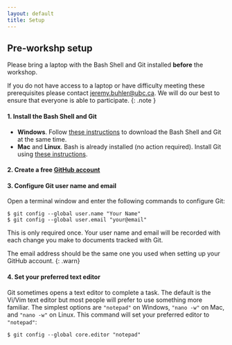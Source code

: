 ```yaml
---
layout: default
title: Setup
---
```


## Pre-workshp setup 
Please bring a laptop with the Bash Shell and Git installed **before** the workshop.

If you do not have access to a laptop or have difficulty meeting these prerequisites please contact jeremy.buhler@ubc.ca.  We will do our best to ensure that everyone is able to participate.
{: .note }

#### 1. Install the Bash Shell and Git
  - **Windows**. Follow [these instructions](https://carpentries.github.io/workshop-template/#shell) to download the Bash Shell and Git at the same time.
  - **Mac** and **Linux**. Bash is already installed (no action required). Install Git using [these instructions](https://git-scm.com/book/en/v2/Getting-Started-Installing-Git).

#### 2. Create a free [GitHub account](https://github.com)

#### 3. Configure Git user name and email
Open a terminal window and enter the following commands to configure Git:

~~~
$ git config --global user.name "Your Name"
$ git config --global user.email "your@email"
~~~

This is only required once. Your user name and email will be recorded with each change you make to documents tracked with Git.  

The email address should be the same one you used when setting up your GitHub account.
{: .warn}

#### 4. Set your preferred text editor
Git sometimes opens a text editor to complete a task. The default is the Vi/Vim text editor but most people will prefer to use something more familiar. The simplest options are `"notepad"` on Windows,  `"nano -w"` on Mac, and `"nano -w"` on Linux. 
This command will set your preferred editor to `"notepad"`:

~~~
$ git config --global core.editor "notepad"
~~~
